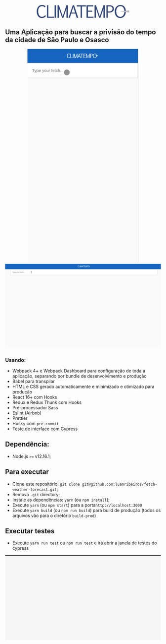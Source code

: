 <p align="center">
  <a href="http://www.climatempo.com.br">
      <img src=".github/logo.png" alt="Climatempo" width="300px"/>
  </a>
</p>

## Uma Aplicação para buscar a privisão do tempo da cidade de São Paulo e Osasco

<p align="center">
<img src="./.github/climatempo-mobile.gif" alt="Gif Climatempo Mobile"/>

<img src="./.github/climatempo-web.gif" alt="Gif Climatempo Web" />
</p>

### Usando:

- Webpack 4+ e Webpack Dashboard para configuração de toda a aplicação, separando por bundle de desenvolvimento e produção
- Babel para transpilar
- HTML e CSS gerado automaticamente e minimizado e otimizado para produção
- React 16+ com Hooks
- Redux e Redux Thunk com Hooks
- Pré-processador Sass
- Eslint (Airbnb)
- Prettier
- Husky com `pre-commit`
- Teste de interface com Cypress

## Dependência:

- Node.js `>=` v12.16.1;

## Para executar

- Clone este repositório: `git clone git@github.com:luanribeiros/fetch-weather-forecast.git`;
- Remova `.git` directory;
- Instale as dependências: `yarn` (ou `npm install`);
- Execute `yarn` (ou `npm start`) para a porta`http://localhost:3000`
- Execute `yarn build` (ou `npm run build`) para build de produção (todos os arquivos vão para o diretório `build-prod`)

## Executar testes

- Execute `yarn run test` ou `npm run test` e irá abrir a janela de testes do cypress

<p align="center">
<img src="./.github/climatempo-test.gif" alt="Gif Climatempo Test" />
</p>
